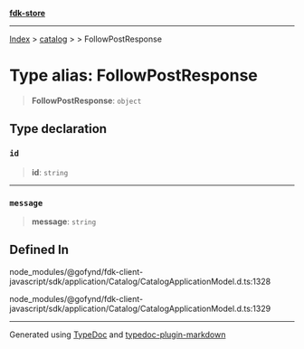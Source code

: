 [**fdk-store**](../../../README.md)
***

[Index](../../../API.md) > [catalog](../../README.md) > [<internal>](../README.md) > FollowPostResponse

# Type alias: FollowPostResponse

> **FollowPostResponse**: `object`

## Type declaration

### `id`

> **id**: `string`

***

### `message`

> **message**: `string`

## Defined In

node\_modules/@gofynd/fdk-client-javascript/sdk/application/Catalog/CatalogApplicationModel.d.ts:1328

node\_modules/@gofynd/fdk-client-javascript/sdk/application/Catalog/CatalogApplicationModel.d.ts:1329

***
Generated using [TypeDoc](https://typedoc.org/) and [typedoc-plugin-markdown](https://www.npmjs.com/package/typedoc-plugin-markdown)
